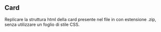 ## Card

Replicare la struttura html della card presente nel file in con estensione .zip, senza utilizzare un foglio di stile CSS.
